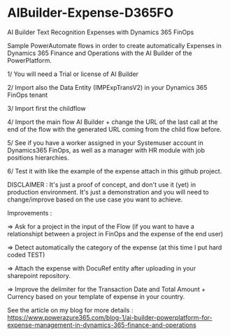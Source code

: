 # AIBuilder-Expense-D365FO
AI Builder Text Recognition Expenses with Dynamics 365 FinOps


Sample PowerAutomate flows in order to create automatically Expenses in Dynamics 365 Finance and Operations with the AI Builder of the PowerPlatform.


1/ You will need a Trial or license of AI Builder

2/ Import also the Data Entity (IMPExpTransV2) in your Dynamics 365 FinOps tenant

3/ Import first the childflow

4/ Import the main flow AI Builder + change the URL of the last call at the end of the flow with the generated URL coming from the child flow before.

5/ See if you have a worker assigned in your Systemuser account in Dynamics365 FinOps, as well as a manager with HR module with job positions hierarchies.

6/ Test it with like the example of the expense attach in this github project.


DISCLAIMER :
It's just a proof of concept, and don't use it (yet) in production environment. It's just a demonstration and you will need to change/improve based on the use case you want to achieve.

Improvements :

=> Ask for a project in the input of the Flow (if you want to have a relationshipt between a project in FinOps and the expense of the end user)

=> Detect automatically the category of the expense (at this time I put hard coded TEST)

=> Attach the expense with DocuRef entity after uploading in your sharepoint repository.

=> Improve the delimiter for the Transaction Date and Total Amount + Currency based on your template of expense in your country.



See the article on my blog for more details : https://www.powerazure365.com/blog-1/ai-builder-powerplatform-for-expense-management-in-dynamics-365-finance-and-operations
